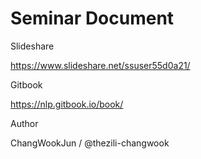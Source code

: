 # Seminar Document



Slideshare

https://www.slideshare.net/ssuser55d0a21/

Gitbook

https://nlp.gitbook.io/book/

Author


ChangWookJun / @thezili-changwook
